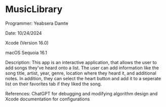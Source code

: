 # MusicLibrary
Programmer: Yeabsera Damte

Date: 10/24/2024

Xcode (Version 16.0)

macOS Sequoia 16.1

Description: This app is an interactive application, that allows the user to add songs they've heard onto a list.
The user can add information like the song title, artist, year, genre, location where they heard it, and additional notes.
In addition, they can select the heart button and add it to a seperate list on their favorites tab if they liked the song.

References: ChatGPT for debugging and modifying algorithm design and Xcode documentation for configurations
